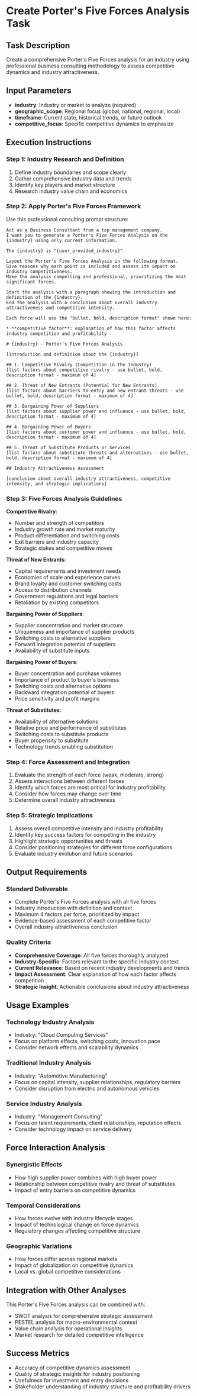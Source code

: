 # Create Porter's Five Forces Analysis Task

## Task Description
Create a comprehensive Porter's Five Forces analysis for an industry using professional business consulting methodology to assess competitive dynamics and industry attractiveness.

## Input Parameters
- **industry**: Industry or market to analyze (required)
- **geographic_scope**: Regional focus (global, national, regional, local)
- **timeframe**: Current state, historical trends, or future outlook
- **competitive_focus**: Specific competitive dynamics to emphasize

## Execution Instructions

### Step 1: Industry Research and Definition
1. Define industry boundaries and scope clearly
2. Gather comprehensive industry data and trends
3. Identify key players and market structure
4. Research industry value chain and economics

### Step 2: Apply Porter's Five Forces Framework
Use this professional consulting prompt structure:

```
Act as a Business Consultant from a top management company. 
I want you to generate a Porter's Five Forces Analysis on the {industry} using only current information.

The {industry} is "{user_provided_industry}"

Layout the Porter's Five Forces Analysis in the following format. 
Give reasons why each point is included and assess its impact on industry competitiveness. 
Make the analysis compelling and professional, prioritizing the most significant forces.

Start the analysis with a paragraph showing the introduction and definition of the {industry}.
End the analysis with a conclusion about overall industry attractiveness and competitive intensity.

Each force will use the "bullet, bold, description format" shown here:

* **competitive factor**: explanation of how this factor affects industry competition and profitability

# {industry} - Porter's Five Forces Analysis

[introduction and definition about the {industry}]
 
## 1. Competitive Rivalry (Competition in the Industry)
[list factors about competitive rivalry - use bullet, bold, description format - maximum of 4] 
 
## 2. Threat of New Entrants (Potential for New Entrants)
[list factors about barriers to entry and new entrant threats - use bullet, bold, description format - maximum of 4] 
 
## 3. Bargaining Power of Suppliers
[list factors about supplier power and influence - use bullet, bold, description format - maximum of 4]
 
## 4. Bargaining Power of Buyers
[list factors about customer power and influence - use bullet, bold, description format - maximum of 4]
 
## 5. Threat of Substitute Products or Services
[list factors about substitute threats and alternatives - use bullet, bold, description format - maximum of 4]
 
## Industry Attractiveness Assessment

[conclusion about overall industry attractiveness, competitive intensity, and strategic implications]
```

### Step 3: Five Forces Analysis Guidelines

**Competitive Rivalry**:
- Number and strength of competitors
- Industry growth rate and market maturity
- Product differentiation and switching costs
- Exit barriers and industry capacity
- Strategic stakes and competitive moves

**Threat of New Entrants**:
- Capital requirements and investment needs
- Economies of scale and experience curves
- Brand loyalty and customer switching costs
- Access to distribution channels
- Government regulations and legal barriers
- Retaliation by existing competitors

**Bargaining Power of Suppliers**:
- Supplier concentration and market structure
- Uniqueness and importance of supplier products
- Switching costs to alternative suppliers
- Forward integration potential of suppliers
- Availability of substitute inputs

**Bargaining Power of Buyers**:
- Buyer concentration and purchase volumes
- Importance of product to buyer's business
- Switching costs and alternative options
- Backward integration potential of buyers
- Price sensitivity and profit margins

**Threat of Substitutes**:
- Availability of alternative solutions
- Relative price and performance of substitutes
- Switching costs to substitute products
- Buyer propensity to substitute
- Technology trends enabling substitution

### Step 4: Force Assessment and Integration
1. Evaluate the strength of each force (weak, moderate, strong)
2. Assess interactions between different forces
3. Identify which forces are most critical for industry profitability
4. Consider how forces may change over time
5. Determine overall industry attractiveness

### Step 5: Strategic Implications
1. Assess overall competitive intensity and industry profitability
2. Identify key success factors for competing in the industry
3. Highlight strategic opportunities and threats
4. Consider positioning strategies for different force configurations
5. Evaluate industry evolution and future scenarios

## Output Requirements

### Standard Deliverable
- Complete Porter's Five Forces analysis with all five forces
- Industry introduction with definition and context
- Maximum 4 factors per force, prioritized by impact
- Evidence-based assessment of each competitive factor
- Overall industry attractiveness conclusion

### Quality Criteria
- **Comprehensive Coverage**: All five forces thoroughly analyzed
- **Industry-Specific**: Factors relevant to the specific industry context
- **Current Relevance**: Based on recent industry developments and trends
- **Impact Assessment**: Clear explanation of how each factor affects competition
- **Strategic Insight**: Actionable conclusions about industry attractiveness

## Usage Examples

### Technology Industry Analysis
- Industry: "Cloud Computing Services"
- Focus on platform effects, switching costs, innovation pace
- Consider network effects and scalability dynamics

### Traditional Industry Analysis
- Industry: "Automotive Manufacturing"
- Focus on capital intensity, supplier relationships, regulatory barriers
- Consider disruption from electric and autonomous vehicles

### Service Industry Analysis
- Industry: "Management Consulting"
- Focus on talent requirements, client relationships, reputation effects
- Consider technology impact on service delivery

## Force Interaction Analysis

### Synergistic Effects
- How high supplier power combines with high buyer power
- Relationship between competitive rivalry and threat of substitutes
- Impact of entry barriers on competitive dynamics

### Temporal Considerations
- How forces evolve with industry lifecycle stages
- Impact of technological change on force dynamics
- Regulatory changes affecting competitive structure

### Geographic Variations
- How forces differ across regional markets
- Impact of globalization on competitive dynamics
- Local vs. global competitive considerations

## Integration with Other Analyses
This Porter's Five Forces analysis can be combined with:
- SWOT analysis for comprehensive strategic assessment
- PESTEL analysis for macro-environmental context
- Value chain analysis for operational insights
- Market research for detailed competitive intelligence

## Success Metrics
- Accuracy of competitive dynamics assessment
- Quality of strategic insights for industry positioning
- Usefulness for investment and entry decisions
- Stakeholder understanding of industry structure and profitability drivers